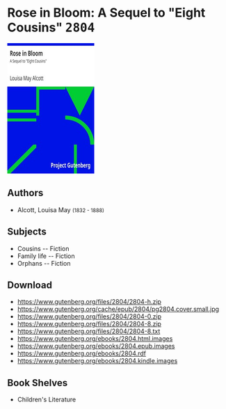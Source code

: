 # Rose in Bloom: A Sequel to "Eight Cousins" <kbd>2804</kbd>

![](./cover.medium.jpg "")

## Authors


 - Alcott, Louisa May <small>(1832 - 1888)</small>

## Subjects


 - Cousins -- Fiction
 - Family life -- Fiction
 - Orphans -- Fiction

## Download


 - https://www.gutenberg.org/files/2804/2804-h.zip
 - https://www.gutenberg.org/cache/epub/2804/pg2804.cover.small.jpg
 - https://www.gutenberg.org/files/2804/2804-0.zip
 - https://www.gutenberg.org/files/2804/2804-8.zip
 - https://www.gutenberg.org/files/2804/2804-8.txt
 - https://www.gutenberg.org/ebooks/2804.html.images
 - https://www.gutenberg.org/ebooks/2804.epub.images
 - https://www.gutenberg.org/ebooks/2804.rdf
 - https://www.gutenberg.org/ebooks/2804.kindle.images

## Book Shelves


 - Children's Literature
